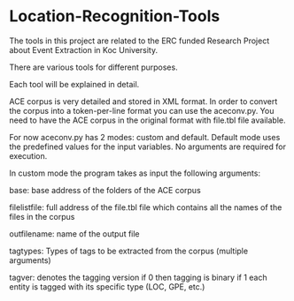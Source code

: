 # Location-Recognition-Tools

The tools in this project are related to the ERC funded Research Project about Event Extraction in Koc University.

There are various tools for different purposes.

Each tool will be explained in detail.

ACE corpus is very detailed and stored in XML format. In order to convert the corpus into a token-per-line format you can use the aceconv.py. You need to have the ACE corpus in the original format with file.tbl file available. 

For now aceconv.py has 2 modes: custom and default. Default mode uses the predefined values for the input variables. No arguments are required for execution.

In custom mode the program takes as input the following arguments:

base: base address of the folders of the ACE corpus

filelistfile: full address of the file.tbl file which contains all the names of the files in the corpus

outfilename: name of the output file

tagtypes: Types of tags to be extracted from the corpus (multiple arguments)

tagver: denotes the tagging version if 0 then tagging is binary if 1 each entity is tagged with its specific type (LOC, GPE, etc.)


